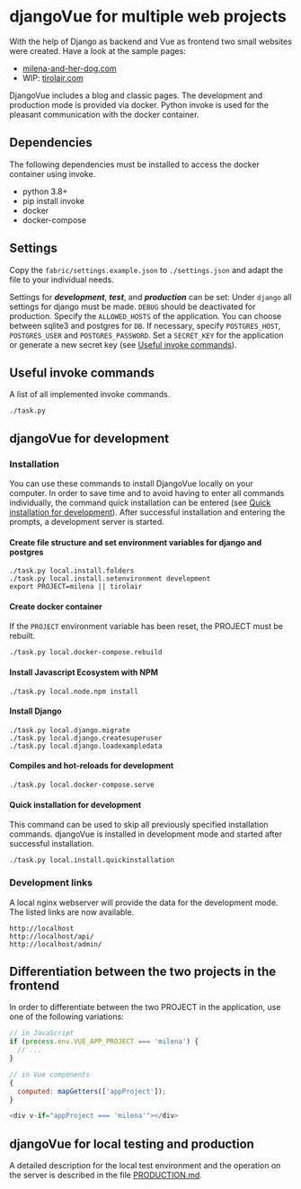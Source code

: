 # djangoVue for multiple web projects

With the help of Django as backend and Vue as frontend two small websites were created. Have a look at the sample pages: 
* [milena-and-her-dog.com](milena-and-her-dog.com)
* WIP: [tirolair.com](tirolair.com)

DjangoVue includes a blog and classic pages. 
The development and production mode is provided via docker. Python invoke is used for the pleasant communication with the docker container. 


## Dependencies

The following dependencies must be installed to access the docker container using invoke.

* python 3.8+
* pip install invoke
* docker
* docker-compose

## Settings

Copy the `fabric/settings.example.json` to `./settings.json` and adapt the file to your individual needs.

Settings for ***development***, ***test***, and ***production*** can be set:
Under `django` all settings for django must be made. 
`DEBUG` should be deactivated for production. 
Specify the `ALLOWED_HOSTS` of the application.
You can choose between sqlite3 and postgres for `DB`.
If necessary, specify `POSTGRES_HOST`, `POSTGRES_USER` and `POSTGRES_PASSWORD`.
Set a `SECRET_KEY` for the application or generate a new secret key (see [Useful invoke commands](#Useful-invoke-commands)).

## Useful invoke commands
A list of all implemented invoke commands.

```
./task.py 
```

## djangoVue for development

### Installation

You can use these commands to install DjangoVue locally on your computer. In order to save time and to avoid having to enter all commands individually, the command quick installation can be entered (see [Quick installation for development](#Quick-installation-for-development)). After successful installation and entering the prompts, a development server is started.

#### Create file structure and set environment variables for django and postgres

```
./task.py local.install.folders
./task.py local.install.setenvironment development
export PROJECT=milena || tirolair
```


#### Create docker container

If the `PROJECT` environment variable has been reset, the PROJECT must be rebuilt.
```
./task.py local.docker-compose.rebuild
```


#### Install Javascript Ecosystem with NPM

```
./task.py local.node.npm install
```


#### Install Django

```
./task.py local.django.migrate
./task.py local.django.createsuperuser
./task.py local.django.loadexampledata
```


#### Compiles and hot-reloads for development

```
./task.py local.docker-compose.serve
```

#### Quick installation for development

This command can be used to skip all previously specified installation commands. djangoVue is installed in development mode and started after successful installation.

```
./task.py local.install.quickinstallation
```

### Development links

A local nginx webserver will provide the data for the development mode. The listed links are now available.
```
http://localhost
http://localhost/api/
http://localhost/admin/
```

## Differentiation between the two projects in the frontend

In order to differentiate between the two PROJECT in the application, use one of the following variations:

```js
// in JavaScript
if (process.env.VUE_APP_PROJECT === 'milena') {
  // ...
}
```

```js
// in Vue components
{
  computed: mapGetters(['appProject']);
}

<div v-if="appProject === 'milena'"></div>
```

## djangoVue for local testing and production

A detailed description for the local test environment and the operation on the server is described in the file [PRODUCTION.md](PRODUCTION.md). 
